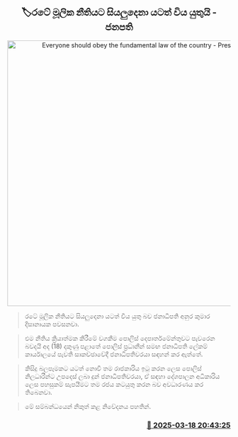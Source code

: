 <p align='center'><b><h2 align='center' title='Everyone should obey the fundamental law of the country - President'>🏷රටේ මූලික නීතියට සියලුදෙනා යටත් විය යුතුයි - ජනපති</h2></b></p>
<p align='center'><img src='https://helakuru.sgp1.cdn.digitaloceanspaces.com/esana/images/lib/anura-president-police-new.jpg' width='600' alt='Everyone should obey the fundamental law of the country - President'></p>

> රටේ මූලික නීතියට සියලුදෙනා යටත් විය යුතු බව ජනාධිපති අනුර කුමාර දිසානායක පවසනවා.

> එම නීතිය ක්‍රියාත්මක කිරීමේ වගකීම පොලිස් දෙපාර්තමේන්තුවට පැවරෙන බවදයි අද (18) දකුණු පළාතේ පොලිස් ප්‍රධානීන් සමඟ ජනාධිපති ලේකම් කාර්යාලයේ පැවති සාකච්ඡාවේදී ජනාධිපතිවරයා සඳහන් කර ඇත්තේ.

> කිසිදු බලපෑමකට යටත් නොවී තම රාජකාරිය ඉටු කරන ලෙස පොලිස් නිලධාරීන්ට උපදෙස් ලබා දුන් ජනාධිපතිවරයා, ඒ සඳහා දේශපාලන අධිකාරිය ලෙස පහසුකම් සැපයීමට තම රජය කටයුතු කරන බව අවධාරණය කර තිබෙනවා.

> මේ සම්බන්ධයෙන් නිකුත් කළ නිවේදනය පහතින්. 



<h3 align='right'><a href='https://www.helakuru.lk/esana/p/108439/'>📅 2025-03-18 20:43:25</a></h3>
